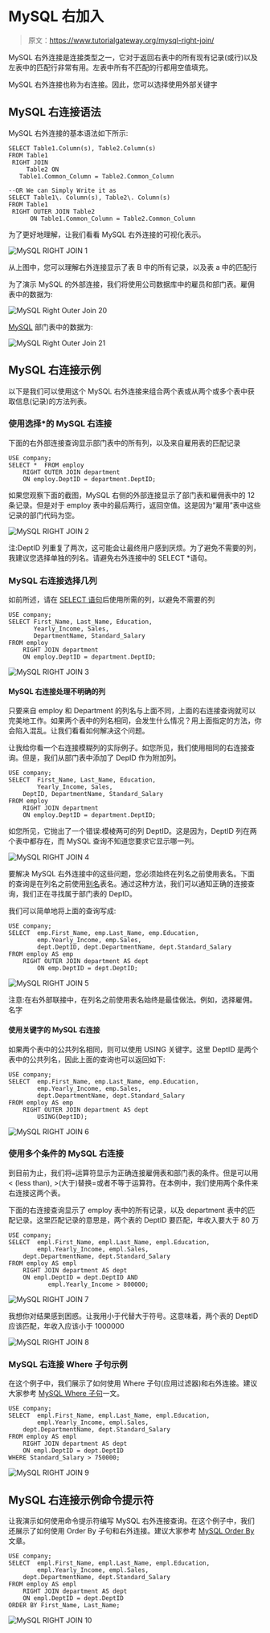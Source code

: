 # MySQL 右加入

> 原文：<https://www.tutorialgateway.org/mysql-right-join/>

MySQL 右外连接是连接类型之一，它对于返回右表中的所有现有记录(或行)以及左表中的匹配行非常有用。左表中所有不匹配的行都用空值填充。

MySQL 右外连接也称为右连接。因此，您可以选择使用外部关键字

## MySQL 右连接语法

MySQL 右外连接的基本语法如下所示:

```
SELECT Table1.Column(s), Table2.Column(s)
FROM Table1
 RIGHT JOIN
     Table2 ON
   Table1.Common_Column = Table2.Common_Column

--OR We can Simply Write it as
SELECT Table1\. Column(s), Table2\. Column(s)
FROM Table1
 RIGHT OUTER JOIN Table2 
      ON Table1.Common_Column = Table2.Common_Column
```

为了更好地理解，让我们看看 MySQL 右外连接的可视化表示。

![MySQL RIGHT JOIN 1](img/63c6f65ae6d54f8e01d96efc62c98a82.png)

从上图中，您可以理解右外连接显示了表 B 中的所有记录，以及表 a 中的匹配行

为了演示 MySQL 的外部连接，我们将使用公司数据库中的雇员和部门表。雇佣表中的数据为:

![MySQL Right Outer Join 20](img/5ba27a991d464466543acca0423744d9.png)

[MySQL](https://www.tutorialgateway.org/mysql-tutorial/) 部门表中的数据为:

![MySQL Right Outer Join 21](img/7bd8e584e71b48a9910f4ba758920d7b.png)

## MySQL 右连接示例

以下是我们可以使用这个 MySQL 右外连接来组合两个表或从两个或多个表中获取信息(记录)的方法列表。

### 使用选择*的 MySQL 右连接

下面的右外部连接查询显示部门表中的所有列，以及来自雇用表的匹配记录

```
USE company;
SELECT *  FROM employ
    RIGHT OUTER JOIN department
	ON employ.DeptID = department.DeptID;

```

如果您观察下面的截图，MySQL 右侧的外部连接显示了部门表和雇佣表中的 12 条记录。但是对于 employ 表中的最后两行，返回空值。这是因为“雇用”表中这些记录的部门代码为空。

![MySQL RIGHT JOIN 2](img/91ef31286e1334993b35860e22d430b7.png)

注:DeptID 列重复了两次，这可能会让最终用户感到厌烦。为了避免不需要的列，我建议您选择单独的列名。请避免右外连接中的 SELECT *语句。

### MySQL 右连接选择几列

如前所述，请在 [SELECT 语句](https://www.tutorialgateway.org/mysql-select-statement/)后使用所需的列，以避免不需要的列

```
USE company;
SELECT First_Name, Last_Name, Education, 
       Yearly_Income, Sales,
       DepartmentName, Standard_Salary
FROM employ
    RIGHT JOIN department
	ON employ.DeptID = department.DeptID;
```

![MySQL RIGHT JOIN 3](img/b02c573b60538116719f8cf7ab99f5fc.png)

#### MySQL 右连接处理不明确的列

只要来自 employ 和 Department 的列名与上面不同，上面的右连接查询就可以完美地工作。如果两个表中的列名相同，会发生什么情况？用上面指定的方法，你会陷入混乱。让我们看看如何解决这个问题。

让我给你看一个右连接模糊列的实际例子。如您所见，我们使用相同的右连接查询。但是，我们从部门表中添加了 DepID 作为附加列。

```
USE company;
SELECT  First_Name, Last_Name, Education, 
        Yearly_Income, Sales,
	DeptID, DepartmentName, Standard_Salary
FROM employ
    RIGHT JOIN department
	ON employ.DeptID = department.DeptID;
```

如您所见，它抛出了一个错误:模棱两可的列 DeptID。这是因为，DeptID 列在两个表中都存在，而 MySQL 查询不知道您要求它显示哪一列。

![MySQL RIGHT JOIN 4](img/d84e59a62225b67a95867afacae12a4a.png)

要解决 MySQL 右外连接中的这些问题，您必须始终在列名之前使用表名。下面的查询是在列名之前使用[别名](https://www.tutorialgateway.org/mysql-alias/)表名。通过这种方法，我们可以通知正确的连接查询，我们正在寻找属于部门表的 DepID。

我们可以简单地将上面的查询写成:

```
USE company;
SELECT  emp.First_Name,	emp.Last_Name, emp.Education,
		emp.Yearly_Income, emp.Sales,
        dept.DeptID, dept.DepartmentName, dept.Standard_Salary
FROM employ AS emp
	RIGHT OUTER JOIN department AS dept
		ON emp.DeptID = dept.DeptID;
```

![MySQL RIGHT JOIN 5](img/8f008414a597fab64dc0e8f3383d14c8.png)

注意:在右外部联接中，在列名之前使用表名始终是最佳做法。例如，选择雇佣。名字

#### 使用关键字的 MySQL 右连接

如果两个表中的公共列名相同，则可以使用 USING 关键字。这里 DeptID 是两个表中的公共列名，因此上面的查询也可以返回如下:

```
USE company;
SELECT  emp.First_Name,	emp.Last_Name, emp.Education,
		emp.Yearly_Income, emp.Sales,
        dept.DepartmentName, dept.Standard_Salary
FROM employ AS emp
	RIGHT OUTER JOIN department AS dept
		USING(DeptID);
```

![MySQL RIGHT JOIN 6](img/3582cf91216e04a1fc8c9deec1b5a692.png)

### 使用多个条件的 MySQL 右连接

到目前为止，我们将`=`运算符显示为正确连接雇佣表和部门表的条件。但是可以用< (less than), >(大于)替换=或者不等于运算符。在本例中，我们使用两个条件来右连接这两个表。

下面的右连接查询显示了 employ 表中的所有记录，以及 department 表中的匹配记录。这里匹配记录的意思是，两个表的 DeptID 要匹配，年收入要大于 80 万

```
USE company;
SELECT  empl.First_Name, empl.Last_Name, empl.Education, 
        empl.Yearly_Income, empl.Sales,
	dept.DepartmentName, dept.Standard_Salary
FROM employ AS empl
    RIGHT JOIN department AS dept
	ON empl.DeptID = dept.DeptID AND
           empl.Yearly_Income > 800000;
```

![MySQL RIGHT JOIN 7](img/9700e3215b845381b8ac371f750c1ec4.png)

我想你对结果感到困惑。让我用小于代替大于符号。这意味着，两个表的 DeptID 应该匹配，年收入应该小于 1000000

![MySQL RIGHT JOIN 8](img/421dd4684bab8c46ebcbe19bab9406d2.png)

### MySQL 右连接 Where 子句示例

在这个例子中，我们展示了如何使用 Where 子句(应用过滤器)和右外连接。建议大家参考 [MySQL Where 子句](https://www.tutorialgateway.org/mysql-where-clause/)一文。

```
USE company;
SELECT  empl.First_Name, empl.Last_Name, empl.Education, 
        empl.Yearly_Income, empl.Sales,
	dept.DepartmentName, dept.Standard_Salary
FROM employ AS empl
    RIGHT JOIN department AS dept
	ON empl.DeptID = dept.DeptID
WHERE Standard_Salary > 750000;
```

![MySQL RIGHT JOIN 9](img/3e294b34a15b5be4fed8bc8c64dffad1.png)

## MySQL 右连接示例命令提示符

让我演示如何使用命令提示符编写 MySQL 右外连接查询。在这个例子中，我们还展示了如何使用 Order By 子句和右外连接。建议大家参考 [MySQL Order By](https://www.tutorialgateway.org/mysql-order-by/) 文章。

```
USE company;
SELECT  empl.First_Name, empl.Last_Name, empl.Education, 
        empl.Yearly_Income, empl.Sales,
	dept.DepartmentName, dept.Standard_Salary
FROM employ AS empl
    RIGHT JOIN department AS dept
	ON empl.DeptID = dept.DeptID
ORDER BY First_Name, Last_Name;
```

![MySQL RIGHT JOIN 10](img/965204f4d9cdc32c361ac948208000df.png)